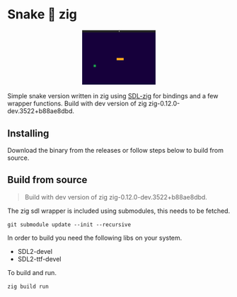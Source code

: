 # Snake 🐍 zig
<p align="center" width="100%">
    <img width="33%" src="https://github.com/P-Louw/Znake/blob/master/znake_preview.gif"> 
</p>

Simple snake version written in zig using [SDL-zig](https://github.com/MasterQ32/SDL.zig) for bindings and a few wrapper functions.
Build with dev version of zig zig-0.12.0-dev.3522+b88ae8dbd.

## Installing

Download the binary from the releases or follow steps below to build from source.

## Build from source

> Build with dev version of zig zig-0.12.0-dev.3522+b88ae8dbd.

The zig sdl wrapper is included using submodules, this needs to be fetched.
```
git submodule update --init --recursive
```

In order to build you need the following libs on your system.
- SDL2-devel
- SDL2-ttf-devel

To build and run.
```
zig build run
```




